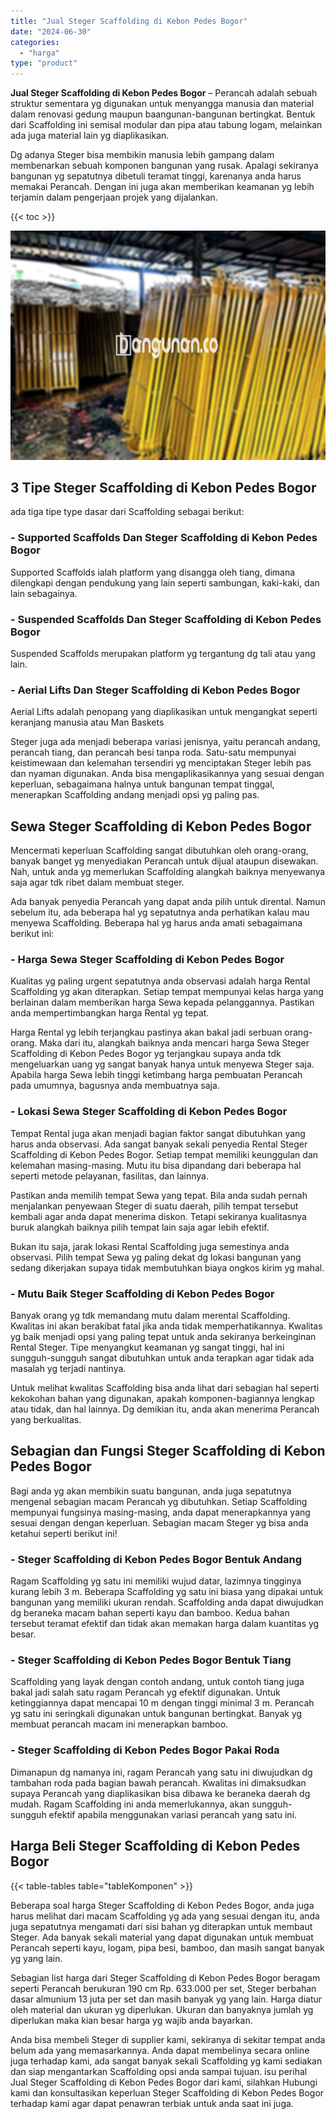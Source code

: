 ```yaml
---
title: "Jual Steger Scaffolding di Kebon Pedes Bogor"
date: "2024-06-30"
categories: 
  - "harga"
type: "product"
---
```


**Jual Steger Scaffolding di Kebon Pedes Bogor** – Perancah adalah sebuah struktur sementara yg digunakan untuk menyangga manusia dan material dalam renovasi gedung maupun baangunan-bangunan bertingkat. Bentuk dari Scaffolding ini semisal modular dan pipa atau tabung logam, melainkan ada juga material lain yg diaplikasikan.

Dg adanya Steger bisa membikin manusia lebih gampang dalam membenarkan sebuah komponen bangunan yang rusak. Apalagi sekiranya bangunan yg sepatutnya dibetuli teramat tinggi, karenanya anda harus memakai Perancah. Dengan ini juga akan memberikan keamanan yg lebih terjamin dalam pengerjaan projek yang dijalankan.

{{< toc >}}

![Jual Steger Scaffolding di Kebon Pedes Bogor](/images/sewa-scaffolding-steger-11.png)

## 3 Tipe Steger Scaffolding di Kebon Pedes Bogor

ada tiga tipe type dasar dari Scaffolding sebagai berikut:

### \- Supported Scaffolds Dan Steger Scaffolding di Kebon Pedes Bogor

Supported Scaffolds ialah platform yang disangga oleh tiang, dimana dilengkapi dengan pendukung yang lain seperti sambungan, kaki-kaki, dan lain sebagainya.

### \- Suspended Scaffolds Dan Steger Scaffolding di Kebon Pedes Bogor

Suspended Scaffolds merupakan platform yg tergantung dg tali atau yang lain.

### \- Aerial Lifts Dan Steger Scaffolding di Kebon Pedes Bogor

Aerial Lifts adalah penopang yang diaplikasikan untuk mengangkat seperti keranjang manusia atau Man Baskets

Steger juga ada menjadi beberapa variasi jenisnya, yaitu perancah andang, perancah tiang, dan perancah besi tanpa roda. Satu-satu mempunyai keistimewaan dan kelemahan tersendiri yg menciptakan Steger lebih pas dan nyaman digunakan. Anda bisa mengaplikasikannya yang sesuai dengan keperluan, sebagaimana halnya untuk bangunan tempat tinggal, menerapkan Scaffolding andang menjadi opsi yg paling pas.

## Sewa Steger Scaffolding di Kebon Pedes Bogor

Mencermati keperluan Scaffolding sangat dibutuhkan oleh orang-orang, banyak banget yg menyediakan Perancah untuk dijual ataupun disewakan. Nah, untuk anda yg memerlukan Scaffolding alangkah baiknya menyewanya saja agar tdk ribet dalam membuat steger.

Ada banyak penyedia Perancah yang dapat anda pilih untuk dirental. Namun sebelum itu, ada beberapa hal yg sepatutnya anda perhatikan kalau mau menyewa Scaffolding. Beberapa hal yg harus anda amati sebagaimana berikut ini:

### \- Harga Sewa Steger Scaffolding di Kebon Pedes Bogor

Kualitas yg paling urgent sepatutnya anda observasi adalah harga Rental Scaffolding yg akan diterapkan. Setiap tempat mempunyai kelas harga yang berlainan dalam memberikan harga Sewa kepada pelanggannya. Pastikan anda mempertimbangkan harga Rental yg tepat.

Harga Rental yg lebih terjangkau pastinya akan bakal jadi serbuan orang-orang. Maka dari itu, alangkah baiknya anda mencari harga Sewa Steger Scaffolding di Kebon Pedes Bogor yg terjangkau supaya anda tdk mengeluarkan uang yg sangat banyak hanya untuk menyewa Steger saja. Apabila harga Sewa lebih tinggi ketimbang harga pembuatan Perancah pada umumnya, bagusnya anda membuatnya saja.

### \- Lokasi Sewa Steger Scaffolding di Kebon Pedes Bogor

Tempat Rental juga akan menjadi bagian faktor sangat dibutuhkan yang harus anda observasi. Ada sangat banyak sekali penyedia Rental Steger Scaffolding di Kebon Pedes Bogor. Setiap tempat memiliki keunggulan dan kelemahan masing-masing. Mutu itu bisa dipandang dari beberapa hal seperti metode pelayanan, fasilitas, dan lainnya.

Pastikan anda memilih tempat Sewa yang tepat. Bila anda sudah pernah menjalankan penyewaan Steger di suatu daerah, pilih tempat tersebut kembali agar anda dapat menerima diskon. Tetapi sekiranya kualitasnya buruk alangkah baiknya pilih tempat lain saja agar lebih efektif.

Bukan itu saja, jarak lokasi Rental Scaffolding juga semestinya anda observasi. Pilih tempat Sewa yg paling dekat dg lokasi bangunan yang sedang dikerjakan supaya tidak membutuhkan biaya ongkos kirim yg mahal.

### \- Mutu Baik Steger Scaffolding di Kebon Pedes Bogor

Banyak orang yg tdk memandang mutu dalam merental Scaffolding. Kwalitas ini akan berakibat fatal jika anda tidak memperhatikannya. Kwalitas yg baik menjadi opsi yang paling tepat untuk anda sekiranya berkeinginan Rental Steger. Tipe menyangkut keamanan yg sangat tinggi, hal ini sungguh-sungguh sangat dibutuhkan untuk anda terapkan agar tidak ada masalah yg terjadi nantinya.

Untuk melihat kwalitas Scaffolding bisa anda lihat dari sebagian hal seperti kekokohan bahan yang digunakan, apakah komponen-bagiannya lengkap atau tidak, dan hal lainnya. Dg demikian itu, anda akan menerima Perancah yang berkualitas.

## Sebagian dan Fungsi Steger Scaffolding di Kebon Pedes Bogor

Bagi anda yg akan membikin suatu bangunan, anda juga sepatutnya mengenal sebagian macam Perancah yg dibutuhkan. Setiap Scaffolding mempunyai fungsinya masing-masing, anda dapat menerapkannya yang sesuai dengan dengan keperluan. Sebagian macam Steger yg bisa anda ketahui seperti berikut ini!

### \- Steger Scaffolding di Kebon Pedes Bogor Bentuk Andang

Ragam Scaffolding yg satu ini memiliki wujud datar, lazimnya tingginya kurang lebih 3 m. Beberapa Scaffolding yg satu ini biasa yang dipakai untuk bangunan yang memiliki ukuran rendah. Scaffolding anda dapat diwujudkan dg beraneka macam bahan seperti kayu dan bamboo. Kedua bahan tersebut teramat efektif dan tidak akan memakan harga dalam kuantitas yg besar.

### \- Steger Scaffolding di Kebon Pedes Bogor Bentuk Tiang

Scaffolding yang layak dengan contoh andang, untuk contoh tiang juga bakal jadi salah satu ragam Perancah yg efektif digunakan. Untuk ketinggiannya dapat mencapai 10 m dengan tinggi minimal 3 m. Perancah yg satu ini seringkali digunakan untuk bangunan bertingkat. Banyak yg membuat perancah macam ini menerapkan bamboo.

### \- Steger Scaffolding di Kebon Pedes Bogor Pakai Roda

Dimanapun dg namanya ini, ragam Perancah yang satu ini diwujudkan dg tambahan roda pada bagian bawah perancah. Kwalitas ini dimaksudkan supaya Perancah yang diaplikasikan bisa dibawa ke beraneka daerah dg mudah. Ragam Scaffolding ini anda memerlukannya, akan sungguh-sungguh efektif apabila menggunakan variasi perancah yang satu ini.

## Harga Beli Steger Scaffolding di Kebon Pedes Bogor

{{< table-tables table="tableKomponen" >}}

Beberapa soal harga Steger Scaffolding di Kebon Pedes Bogor, anda juga harus melihat dari macam Scaffolding yg ada yang sesuai dengan itu, anda juga sepatutnya mengamati dari sisi bahan yg diterapkan untuk membaut Steger. Ada banyak sekali material yang dapat digunakan untuk membuat Perancah seperti kayu, logam, pipa besi, bamboo, dan masih sangat banyak yg yang lain.

Sebagian list harga dari Steger Scaffolding di Kebon Pedes Bogor beragam seperti Perancah berukuran 190 cm Rp. 633.000 per set, Steger berbahan dasar almunium 13 juta per set dan masih banyak yg yang lain. Harga diatur oleh material dan ukuran yg diperlukan. Ukuran dan banyaknya jumlah yg diperlukan maka kian besar harga yg wajib anda bayarkan.

Anda bisa membeli Steger di supplier kami, sekiranya di sekitar tempat anda belum ada yang memasarkannya. Anda dapat membelinya secara online juga terhadap kami, ada sangat banyak sekali Scaffolding yg kami sediakan dan siap mengantarkan Scaffolding opsi anda sampai tujuan. isu perihal Jual Steger Scaffolding di Kebon Pedes Bogor dari kami, silahkan Hubungi kami dan konsultasikan keperluan Steger Scaffolding di Kebon Pedes Bogor terhadap kami agar dapat penawran terbiak untuk anda saat ini juga.
